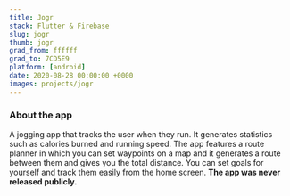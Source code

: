 ```yaml
---
title: Jogr
stack: Flutter & Firebase
slug: jogr
thumb: jogr
grad_from: ffffff
grad_to: 7CD5E9
platform: [android]
date: 2020-08-28 00:00:00 +0000
images: projects/jogr
---
```


### About the app

A jogging app that tracks the user when they run. It generates statistics such as calories burned and running speed. The app features a route planner in which you can set waypoints on a map and it generates a route between them and gives you the total distance. You can set goals for yourself and track them easily from the home screen. **The app was never released publicly.**
